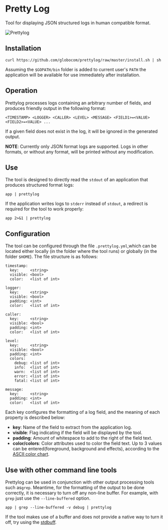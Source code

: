 # Pretty Log

Tool for displaying JSON structured logs in human compatible format.

![Prettylog](https://github.com/globocom/prettylog/raw/master/prettylog.png)

## Installation 

    curl https://github.com/globocom/prettylog/raw/master/install.sh | sh 

Assuming the `$GOPATH/bin` folder is added to current user's `PATH` the application will be available for use immediately after installation.

## Operation
Prettylog processes logs containing an arbitrary number of fields, and produces friendly output in the following format:

    <TIMESTAMP> <LOGGER> <CALLER> <LEVEL> <MESSAGE> <FIELD1>=<VALUE> <FIELD2>=<VALUE> ...

If a given field does not exist in the log, it will be ignored in the generated output.

**NOTE**: Currently only JSON format logs are supported. Logs in other formats, or without any format, will be printed without any modification.

## Use

The tool is designed to directly read the `stdout` of an application that produces  structured format logs:

    app | prettylog

If the application writes logs to `stderr` instead of `stdout`, a redirect is required for the tool to work properly:

    app 2>&1 | prettylog

## Configuration

The tool can be configured through the file `.prettylog.yml`,which can be located either locally (in the folder where the tool runs) or globally (in the folder `$HOME`). The file structure is as follows:

    timestamp:
      key:     <string>
      visible: <bool> 
      color:   <list of int>

    logger:
      key:     <string>
      visible: <bool>
      padding: <int>
      color:   <list of int> 

    caller:
      key:     <string>
      visible: <bool>
      padding: <int>
      color:   <list of int>

    level:
      key:     <string>
      visible: <bool>
      padding: <int>
      colors:
        debug: <list of int>
        info:  <list of int>
        warn:  <list of int>
        error: <list of int>
        fatal: <list of int>

    message:
      key:     <string>
      padding: <int>
      color:   <list of int>

Each key configures the formatting of a log field, and the meaning of each property is described below:

- **key**: Name of the field to extract from the application log.
- **visible**: Flag indicating if the field will be displayed by the tool.
- **padding**: Amount of whitespace to add to the right of the field text.
- **color/colors**: Color attributes used to color the field text. Up to 3 values can be entered(foreground, background and effects), according to the  [ASCII color chart](https://en.wikipedia.org/wiki/ANSI_escape_code#Colors).

## Use with other command line tools

Prettylog can be used in conjunction with other output processing tools such as`grep`. Meantime, for the formatting of the output to be done correctly, it is necessary to turn off any non-line buffer. For example, with  `grep` just use the `--line-buffered` option.

    app | grep --line-buffered -v debug | prettylog

If the tool makes use of a buffer and does not provide a native way to turn it off, try using the [stdbuff](https://www.gnu.org/software/coreutils/manual/html_node/stdbuf-invocation.html).
